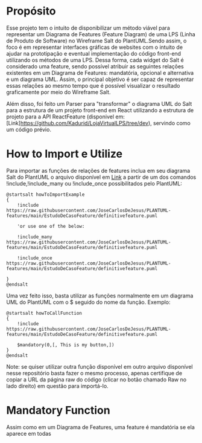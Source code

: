 # Propósito

Esse projeto tem o intuito de disponibilizar um método viável para representar um Diagrama de Features (Feature Diagram) de uma LPS (Linha de Produto de Software) no Wireframe Salt do PlantUML.Sendo assim, o foco é em representar interfaces gráficas de websites com o intuito de ajudar na prototipação e eventual implementação do código front-end utilizando os métodos de uma LPS. Dessa forma, cada widget do Salt é considerado uma feature, sendo possível atribuir as seguintes relações existentes em um Diagrama de Features: mandatória, opcional e alternativa e um diagrama UML. Assim, o principal objetivo é ser capaz de representar essas relações ao mesmo tempo que é possível visualizar o resultado graficamente por meio do Wireframe Salt.

Além disso, foi feito um Parser para "transformar" o diagrama UML do Salt para a estrutura de um projeto front-end em React utilizando a estrutura de projeto para a API ReactFeature (disponivel em: [Link]https://github.com/Kadurid/LojaVirtualLPS/tree/dev), servindo como um código prévio.

# How to Import e Utilize

Para importar as funções de relações de features inclua em seu diagrama Salt do PlantUML o arquivo disponível em [Link](https://raw.githubusercontent.com/JoseCarlosDeJesus/PLANTUML-features/main/EstudoDeCasoFeature/definitivefeature.puml) a partir de um dos comandos !include,!include_many ou !include_once possibilitados pelo PlantUML:

```
@startsalt howToImportExample
{
    !include https://raw.githubusercontent.com/JoseCarlosDeJesus/PLANTUML-features/main/EstudoDeCasoFeature/definitivefeature.puml

    'or use one of the below:

    !include_many https://raw.githubusercontent.com/JoseCarlosDeJesus/PLANTUML-features/main/EstudoDeCasoFeature/definitivefeature.puml

    !include_once https://raw.githubusercontent.com/JoseCarlosDeJesus/PLANTUML-features/main/EstudoDeCasoFeature/definitivefeature.puml

}
@endsalt
```

Uma vez feito isso, basta utilizar as funções normalmente em um diagrama UML do PlantUML com o $ seguido do nome da função. Exemplo:

```
@startsalt howToCallFunction
{
    !include https://raw.githubusercontent.com/JoseCarlosDeJesus/PLANTUML-features/main/EstudoDeCasoFeature/definitivefeature.puml

    $mandatory(0,[, This is my button,])
}
@endsalt
```

Note: se quiser utilizar outra função disponível em outro arquivo disponível nesse repositório basta fazer o mesmo processo, apenas certifique de copiar a URL da página raw do código (clicar no botão chamado Raw no lado direito) em questão para importá-lo. 


# Mandatory Function

Assim como em um Diagrama de Features, uma feature é mandatória se ela aparece em todas
